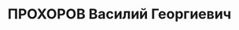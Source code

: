 ---
title: ПРОХОРОВ Василий Георгиевич
description: "1896 г.р., м.р. Куйбышевская обл., русский, из крестьян, член ВКП(б)\
  \ с 1920 по 1937 г., женат, обр. низшее, \n  место жит. до ареста г. Керчь, заместитель\
  \ директора Керченского ГМЗ им.Войкова, \n  арест. 04.07.1937 УГБ НКВД Крыма, ст.\
  \ 58-7, 8, 11 УК РСФСР: контрреволюционный саботаж и вредительство \n  осужден 07.01.1938\
  \ Верховным Судом СССР к расстрелу с конфискацией имущества, расстрелян в г. Харькове\
  \ 08.01.1938 г., \n  реабилитир. 08.09.1956 г. Верховным Судом СССР"
---